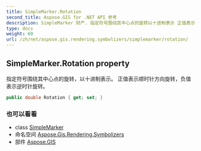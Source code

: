 ```yaml
---
title: SimpleMarker.Rotation
second_title: Aspose.GIS for .NET API 参考
description: SimpleMarker 财产. 指定符号围绕其中心点的旋转以十进制表示 正值表示顺时针方向旋转负值表示逆时针旋转
type: docs
weight: 60
url: /zh/net/aspose.gis.rendering.symbolizers/simplemarker/rotation/
---
```

## SimpleMarker.Rotation property

指定符号围绕其中心点的旋转，以十进制表示。 正值表示顺时针方向旋转，负值表示逆时针旋转。

```csharp
public double Rotation { get; set; }
```

### 也可以看看

* class [SimpleMarker](../)
* 命名空间 [Aspose.Gis.Rendering.Symbolizers](../../simplemarker/)
* 部件 [Aspose.GIS](../../../)


